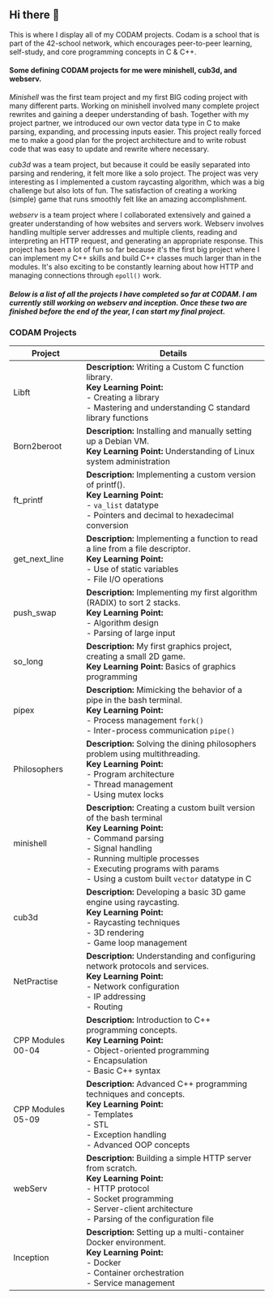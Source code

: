 ## Hi there 👋

This is where I display all of my CODAM projects. Codam is a school that is part of the 42-school network, which encourages peer-to-peer learning, self-study, and core programming concepts in C & C++.

#### Some defining CODAM projects for me were minishell, cub3d, and webserv.

*Minishell* was the first team project and my first BIG coding project with many different parts. Working on minishell involved many complete project rewrites and gaining a deeper understanding of bash. Together with my project partner, we introduced our own vector data type in C to make parsing, expanding, and processing inputs easier. This project really forced me to make a good plan for the project architecture and to write robust code that was easy to update and rewrite where necessary.

*cub3d* was a team project, but because it could be easily separated into parsing and rendering, it felt more like a solo project. The project was very interesting as I implemented a custom raycasting algorithm, which was a big challenge but also lots of fun. The satisfaction of creating a working (simple) game that runs smoothly felt like an amazing accomplishment.

*webserv* is a team project where I collaborated extensively and gained a greater understanding of how websites and servers work. Webserv involves handling multiple server addresses and multiple clients, reading and interpreting an HTTP request, and generating an appropriate response. This project has been a lot of fun so far because it's the first big project where I can implement my C++ skills and build C++ classes much larger than in the modules. It's also exciting to be constantly learning about how HTTP and managing connections through `epoll()` work.



##### Below is a list of all the projects I have completed so far at CODAM. I am currently still working on webserv and inception. Once these two are finished before the end of the year, I can start my final project.






### CODAM Projects

| Project        | Details                                                                 |
|--------------------|-------------------------------------------------------------------------|
| Libft              | **Description:** Writing a Custom C function library. <br> **Key Learning Point:**<br> - Creating a library<br> - Mastering and understanding C standard library functions |
| Born2beroot        | **Description:** Installing and manually setting up a Debian VM. <br> **Key Learning Point:** Understanding of Linux system administration |
| ft_printf          | **Description:** Implementing a custom version of printf(). <br> **Key Learning Point:**<br> - `va_list` datatype<br> - Pointers and decimal to hexadecimal conversion |
| get_next_line      | **Description:** Implementing a function to read a line from a file descriptor. <br> **Key Learning Point:**<br> - Use of static variables<br> - File I/O operations |
| push_swap          | **Description:** Implementing my first algorithm (RADIX) to sort 2 stacks. <br> **Key Learning Point:**<br> - Algorithm design<br> - Parsing of large input |
| so_long            | **Description:** My first graphics project, creating a small 2D game. <br> **Key Learning Point:** Basics of graphics programming |
| pipex              | **Description:** Mimicking the behavior of a pipe in the bash terminal. <br> **Key Learning Point:**<br> - Process management `fork()`<br> - Inter-process communication `pipe()` |
| Philosophers       | **Description:** Solving the dining philosophers problem using multithreading. <br> **Key Learning Point:**<br> - Program architecture <br> - Thread management<br> - Using mutex locks |
| minishell          | **Description:** Creating a custom built version of the bash terminal <br> **Key Learning Point:**<br> - Command parsing<br> - Signal handling<br> - Running multiple processes<br> - Executing programs with params <br> - Using a custom built `vector` datatype in C |
| cub3d              | **Description:** Developing a basic 3D game engine using raycasting. <br> **Key Learning Point:**<br> - Raycasting techniques<br> - 3D rendering<br> - Game loop management |
| NetPractise        | **Description:** Understanding and configuring network protocols and services. <br> **Key Learning Point:**<br> - Network configuration<br> - IP addressing<br> - Routing |
| CPP Modules 00-04  | **Description:** Introduction to C++ programming concepts. <br> **Key Learning Point:**<br> - Object-oriented programming<br> - Encapsulation<br> - Basic C++ syntax |
| CPP Modules 05-09  | **Description:** Advanced C++ programming techniques and concepts. <br> **Key Learning Point:**<br> - Templates<br> - STL<br> - Exception handling<br> - Advanced OOP concepts |
| webServ            | **Description:** Building a simple HTTP server from scratch. <br> **Key Learning Point:**<br> - HTTP protocol<br> - Socket programming<br> - Server-client architecture<br> - Parsing of the configuration file |
| Inception          | **Description:** Setting up a multi-container Docker environment. <br> **Key Learning Point:**<br> - Docker<br> - Container orchestration<br> - Service management |
